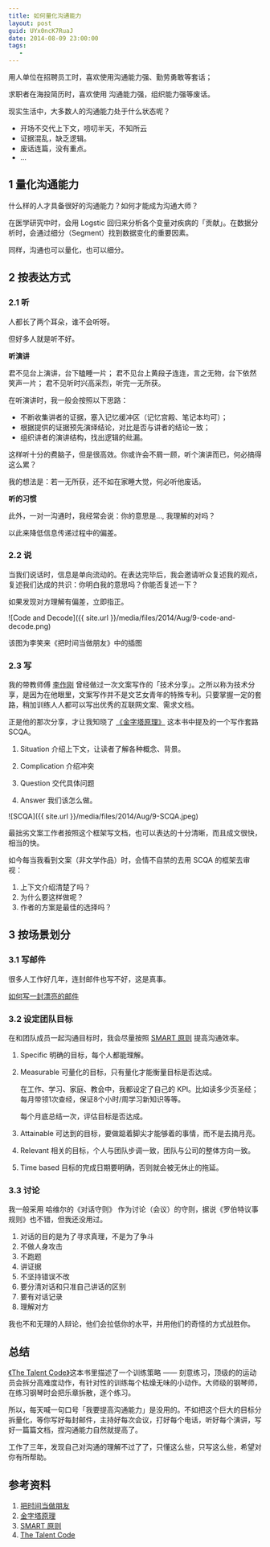 ```yaml
---
title: 如何量化沟通能力
layout: post
guid: UYx0ncK7RuaJ
date: 2014-08-09 23:00:00
tags:
   - 
---
```


用人单位在招聘员工时，喜欢使用沟通能力强、勤劳勇敢等套话；

求职者在海投简历时，喜欢使用 沟通能力强，组织能力强等废话。
  

现实生活中，大多数人的沟通能力处于什么状态呢？

* 开场不交代上下文，唠叨半天，不知所云
* 证据混乱，缺乏逻辑。
* 废话连篇，没有重点。
* ...


## 1 量化沟通能力

什么样的人才具备很好的沟通能力？如何才能成为沟通大师？

在医学研究中时，会用 Logstic 回归来分析各个变量对疾病的「贡献」。在数据分析时，会通过细分（Segment）找到数据变化的重要因素。

同样，沟通也可以量化，也可以细分。


## 2 按表达方式

### 2.1 听

人都长了两个耳朵，谁不会听呀。

但好多人就是听不好。

**听演讲**

君不见台上演讲，台下瞌睡一片；
君不见台上黄段子连连，言之无物，台下依然笑声一片；
君不见听时兴高采烈，听完一无所获。

在听演讲时，我一般会按照以下思路：

* 不断收集讲者的证据，塞入记忆缓冲区（记忆宫殿、笔记本均可）；
* 根据提供的证据预先演绎结论，对比是否与讲者的结论一致；
* 组织讲者的演讲结构，找出逻辑的纰漏。

这样听十分的费脑子，但是很高效。你或许会不屑一顾，听个演讲而已，何必搞得这么累？

我的想法是：若一无所获，还不如在家睡大觉，何必听他废话。


**听的习惯**

此外，一对一沟通时，我经常会说：你的意思是..., 我理解的对吗？

以此来降低信息传递过程中的偏差。


### 2.2 说

当我们说话时，信息是单向流动的。在表达完毕后，我会邀请听众复述我的观点，复述我们达成的共识：你明白我的意思吗？你能否复述一下？

如果发现对方理解有偏差，立即指正。

![Code and Decode]({{ site.url }}/media/files/2014/Aug/9-code-and-decode.png)

该图为李笑来《把时间当做朋友》中的插图

###  2.3 写

我的带教师傅 [李作刚](http://weibo.com/leegang?topnav=1&wvr=5&topsug=1) 曾经做过一次文案写作的「技术分享」。之所以称为技术分享，是因为在他眼里，文案写作并不是文艺女青年的特殊专利。只要掌握一定的套路，稍加训练人人都可以写出优秀的互联网文案、需求文档。

正是他的那次分享，才让我知晓了 [《金字塔原理》](http://book.douban.com/subject/1020644/) 这本书中提及的一个写作套路 SCQA。

1. Situation 介绍上下文，让读者了解各种概念、背景。

2. Complication 介绍冲突

3. Question 交代具体问题

4. Answer 我们该怎么做。

![SCQA]({{ site.url }}/media/files/2014/Aug/9-SCQA.jpeg)

最拙劣文案工作者按照这个框架写文档，也可以表达的十分清晰，而且成文很快，相当的快。

如今每当我看到文案（非文学作品）时，会情不自禁的去用 SCQA 的框架去审视：

1. 上下文介绍清楚了吗？
2. 为什么要这样做呢？
3. 作者的方案是最佳的选择吗？

## 3  按场景划分

###  3.1 写邮件

很多人工作好几年，连封邮件也写不好，这是真事。

[如何写一封漂亮的邮件](http://mednoter.com/How-to-write-email.html)


### 3.2 设定团队目标

在和团队成员一起沟通目标时，我会尽量按照 [SMART 原则](http://wiki.mbalib.com/wiki/SMART原则) 提高沟通效率。

1. Specific 明确的目标，每个人都能理解。

2. Measurable 可量化的目标，只有量化才能衡量目标是否达成。

    在工作、学习、家庭、教会中，我都设定了自己的 KPI。比如读多少页圣经；每月带领1次查经，保证8个小时/周学习新知识等等。
    
    每个月底总结一次，评估目标是否达成。

3. Attainable 可达到的目标，要做踮着脚尖才能够着的事情，而不是去摘月亮。

4. Relevant 相关的目标，个人与团队步调一致，团队与公司的整体方向一致。

5. Time based 目标的完成日期要明确，否则就会被无休止的拖延。


### 3.3 讨论

我一般采用 哈维尔的《对话守则》 作为讨论（会议）的守则，据说《罗伯特议事规则》也不错，但我还没用过。

1. 对话的目的是为了寻求真理，不是为了争斗
2. 不做人身攻击
3. 不跑题
4. 讲证据
5. 不坚持错误不改
6. 要分清对话和只准自己讲话的区别
7. 要有对话记录
8. 理解对方

我也不和无理的人辩论，他们会拉低你的水平，并用他们的奇怪的方式战胜你。


## 总结

[《The Talent Code》](http://book.douban.com/subject/3647676/)这本书里描述了一个训练策略 —— 刻意练习，顶级的的运动员会拆分高难度动作，有针对性的训练每个枯燥无味的小动作。大师级的钢琴师，在练习钢琴时会把乐章拆散，逐个练习。

所以，每天喊一句口号「我要提高沟通能力」是没用的。不如把这个巨大的目标分拆量化，等你写好每封邮件，主持好每次会议，打好每个电话，听好每个演讲，写好一篇篇文档，捏沟通能力自然就提高了。

工作了三年，发现自己对沟通的理解不过了了，只懂这么些，只写这么些，希望对你有所帮助。


## 参考资料

1. [把时间当做朋友](http://book.douban.com/subject/3609132/)
2. [金字塔原理](http://book.douban.com/subject/1020644/)
3. [SMART 原则](http://wiki.mbalib.com/wiki/SMART原则)
4. [The Talent Code](http://book.douban.com/subject/3647676/)